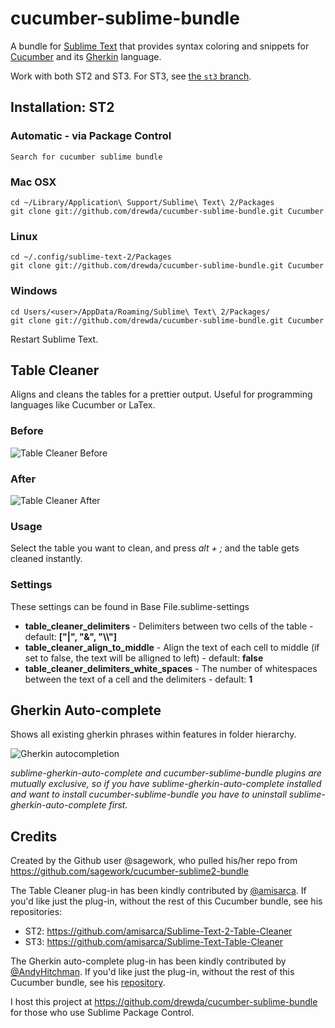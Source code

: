 # cucumber-sublime-bundle

A bundle for [Sublime Text](http://www.sublimetext.com/) that provides syntax coloring and snippets for [Cucumber](http://cukes.info/) and its [Gherkin](https://github.com/cucumber/cucumber/wiki/Gherkin) language.

Work with both ST2 and ST3. For ST3, see [the `st3` branch](https://github.com/drewda/cucumber-sublime-bundle/tree/st3).

## Installation: ST2

### Automatic - via Package Control
    Search for cucumber sublime bundle
### Mac OSX
    cd ~/Library/Application\ Support/Sublime\ Text\ 2/Packages
    git clone git://github.com/drewda/cucumber-sublime-bundle.git Cucumber
### Linux
    cd ~/.config/sublime-text-2/Packages
    git clone git://github.com/drewda/cucumber-sublime-bundle.git Cucumber
### Windows
    cd Users/<user>/AppData/Roaming/Sublime\ Text\ 2/Packages/
    git clone git://github.com/drewda/cucumber-sublime-bundle.git Cucumber

Restart Sublime Text.

## Table Cleaner

Aligns and cleans the tables for a prettier output. Useful for programming languages like Cucumber or LaTex.

### Before

![Table Cleaner Before](https://dl.dropbox.com/u/8314245/TableCleanerBefore.png)

### After

![Table Cleaner After](https://dl.dropbox.com/u/8314245/TableCleanerAfter.png)

### Usage
Select the table you want to clean, and press *alt + ;* and the table gets cleaned instantly.

### Settings
These settings can be found in Base File.sublime-settings
- **table_cleaner_delimiters** - Delimiters between two cells of the table - default: **["|", "&", "\\\\"]**
- **table_cleaner_align_to_middle** - Align the text of each cell to middle (if set to false, the text will be alligned to left) - default: **false**
- **table_cleaner_delimiters_white_spaces** - The number of whitespaces between the text of a cell and the delimiters - default: **1**

## Gherkin Auto-complete

Shows all existing gherkin phrases within features in folder hierarchy.

![Gherkin autocompletion](https://dl.dropboxusercontent.com/u/4031118/sublime-gherkin-autocomplete/sublime-gherkin-autocomplete.png)

*sublime-gherkin-auto-complete and cucumber-sublime-bundle plugins are mutually exclusive, so if you have
sublime-gherkin-auto-complete installed and want to install cucumber-sublime-bundle you have to uninstall
sublime-gherkin-auto-complete first.*

## Credits
Created by the Github user @sagework, who pulled his/her repo from https://github.com/sagework/cucumber-sublime2-bundle

The Table Cleaner plug-in has been kindly contributed by [@amisarca](https://github.com/amisarca).
If you'd like just the plug-in, without the rest of this Cucumber bundle, see his repositories:

* ST2: https://github.com/amisarca/Sublime-Text-2-Table-Cleaner
* ST3: https://github.com/amisarca/Sublime-Text-Table-Cleaner

The Gherkin auto-complete plug-in has been kindly contributed by [@AndyHitchman](https://github.com/AndyHitchman/).
If you'd like just the plug-in, without the rest of this Cucumber bundle, see his
[repository](https://github.com/AndyHitchman/sublime-gherkin-auto-complete).


I host this project at https://github.com/drewda/cucumber-sublime-bundle for those who use Sublime Package Control.
